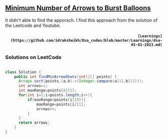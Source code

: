 ## [Minimum Number of Arrows to Burst Balloons](https://leetcode.com/problems/minimum-number-of-arrows-to-burst-balloons/)

It didn't able to find the apporach. I find this approach from the solution of the Leetcode and Youtube.

<h4 align='right'>
    
    [Learnings](https://github.com/idraksheikh/Dsa_codes/blob/master/Learnings/dsa-05-01-2023.md)
    
</h4>

### Solutions on LeetCode

```java

class Solution {
    public int findMinArrowShots(int[][] points) {
      Arrays.sort(points,(a,b)->(Integer.compare(a[1],b[1])));  
      int arrows=1;
      int maxRange=points[0][1];
      for(int i=1;i<points.length;i++){
          if(maxRange<points[i][0]){
              maxRange=points[i][1];
              arrows++;
          }
      }
      return arrows;  
    }
}

```
